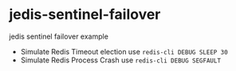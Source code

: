 # jedis-sentinel-failover
jedis sentinel failover example
* Simulate Redis Timeout election use `redis-cli DEBUG SLEEP 30`
* Simulate Redis Process Crash use `redis-cli DEBUG SEGFAULT`